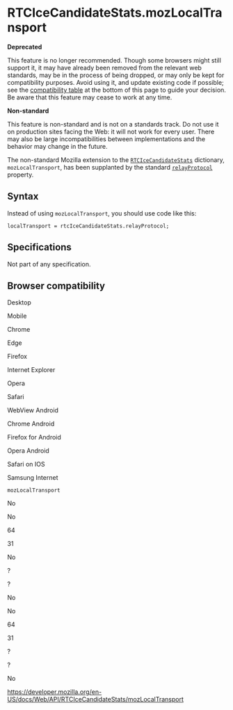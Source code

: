 # RTCIceCandidateStats.mozLocalTransport

**Deprecated**

This feature is no longer recommended. Though some browsers might still support it, it may have already been removed from the relevant web standards, may be in the process of being dropped, or may only be kept for compatibility purposes. Avoid using it, and update existing code if possible; see the [compatibility table](#browser_compatibility) at the bottom of this page to guide your decision. Be aware that this feature may cease to work at any time.

**Non-standard**

This feature is non-standard and is not on a standards track. Do not use it on production sites facing the Web: it will not work for every user. There may also be large incompatibilities between implementations and the behavior may change in the future.

The non-standard Mozilla extension to the [`RTCIceCandidateStats`](../rtcicecandidatestats) dictionary, `mozLocalTransport`, has been supplanted by the standard [`relayProtocol`](relayprotocol) property.

## Syntax

Instead of using `mozLocalTransport`, you should use code like this:

    localTransport = rtcIceCandidateStats.relayProtocol;

## Specifications

Not part of any specification.

## Browser compatibility

Desktop

Mobile

Chrome

Edge

Firefox

Internet Explorer

Opera

Safari

WebView Android

Chrome Android

Firefox for Android

Opera Android

Safari on IOS

Samsung Internet

`mozLocalTransport`

No

No

64

31

No

?

?

No

No

64

31

?

?

No

<a href="https://developer.mozilla.org/en-US/docs/Web/API/RTCIceCandidateStats/mozLocalTransport" class="_attribution-link">https://developer.mozilla.org/en-US/docs/Web/API/RTCIceCandidateStats/mozLocalTransport</a>

